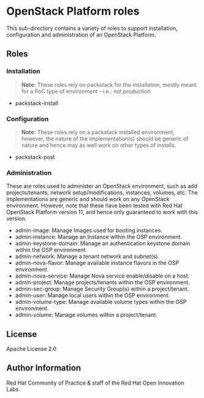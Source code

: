 # OpenStack Platform roles

This sub-directory contains a variety of roles to support installation, configuration and administration of an OpenStack Platform.

## Roles

### Installation
> **Note:** These roles rely on packstack for the installation, mostly meant for a PoC type of environment - i.e.: not production

- packstack-install

### Configuration
> **Note:** These roles rely on a packstack installed environment, however, the nature of the implementation(s) should be generic of nature and hence may as well work on other types of installs.

- packstack-post

### Administration

These are roles used to administer an OpenStack environment, such as add projects/tenants, network setup/modifications, instances, volumes, etc. The implementations are generic and should work on any OpenStack environment. However, note that these have been tested with Red Hat OpenStack Platform version 11, and hence only guaranteed to work with this version.

- admin-image: Manage Images used for booting instances.
- admin-instance: Manage an Instance within the OSP environment.
- admin-keystone-domain: Manage an authentication keystone domain within the OSP environment.
- admin-network: Manage a tenant network and subnet(s).
- admin-nova-flavor: Manage available instance flavors in the OSP environment.
- admin-nova-service: Manage Nova service enable/disable on a host.
- admin-project: Manage projects/tenants within the OSP environment.
- admin-sec-group: Manage Security Group(s) within a project/tenant.
- admin-user: Manage local users within the OSP environment.
- admin-volume-type: Manage available volume types within the OSP environment.
- admin-volume: Manage volumes within a project/tenant.

License
-------

Apache License 2.0


Author Information
------------------

Red Hat Community of Practice & staff of the Red Hat Open Innovation Labs.
